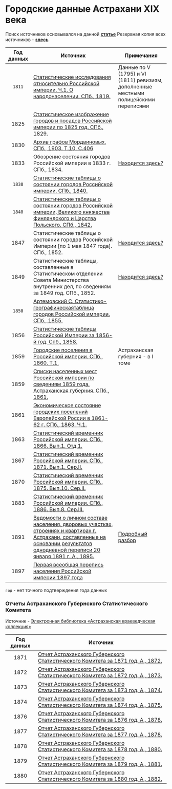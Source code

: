 # Городские данные Астрахани XIX века

Поиск источников основывался на данной **[статье](https://cyberleninka.ru/article/n/osnovnye-statisticheskie-istochniki-dlya-izucheniya-razvitiya-rossiyskogo-goroda-v-xix-v)**
Резервная копия всех источников - **[здесь](https://yadi.sk/d/SWLOFwZ3LGHbOA?w=1)**

| **Год данных** | **Источник** | **Примечания** |
| :---: | --- | --- |
| `1811` | [Статистические исследования относительно Российской империи. Ч.1. О народонаселении. СПб., 1819.](http://nipol.ucoz.ru/load/statistika_rossijskoj_imperii/statistika_naselenija_i_rasselenija/statisticheskie_issledovanija_otnositelno_rossijskoj_imperii_chast_1_o_narodonaselenii/142-1-0-7517) | Данные по V (1795) и VI (1811) ревизиям, дополненные местными полицейскими переписями |
| 1825 | [Статистическое изображение городов и посадов Российской империи по 1825 год. СПб., 1829.](https://www.prlib.ru/item/453950) | |
| 1830 | [Архив графов Мордвиновых. СПб., 1903. Т.10. С.406](http://elib.shpl.ru/ru/nodes/10344-t-10-1903) | |
| 1833 | Обозрение состояния городов Российской империи в 1833 г. СПб., 1834. | [Находится здесь?](https://elib.rgo.ru/handle/123456789/189575) |
| `1838` | [Статистические таблицы о состоянии городов Российской империи. СПб., 1840.](https://www.prlib.ru/item/453933) | |
| `1840` | [Статистические таблицы о состоянии городов Российской империи, Великого княжества Финляндского и Царства Польского. СПб., 1842.](https://www.prlib.ru/item/453934) |  |
| 1847 | Статистические таблицы о состоянии городов Российской Империи [по 1 мая 1847 года]. СПб., 1852. | [Находится здесь?](https://search.rsl.ru/ru/record/01003600019) |
| 1849 | Статистические таблицы, составленные в Статистическом отделении Совета Министерства внутренних дел, по сведениям за 1849 год. СПб., 1852. | [Находится здесь?](https://rusneb.ru/catalog/000200_000018_v19_rc_1426955/) |
| `1850` | [Артемовский С. Статистико-географическаятаблица городов Российской империи. СПб., 1855.](http://elib.shpl.ru/ru/nodes/4486-artemovskiy-s-statistiko-geograficheskaya-tablitsa-gorodov-rossiyskoy-imperii-spb-1855) | |
| 1856 | [Статистические таблицы Российской Империи за 1856-й год. Спб., 1858.](http://nipol.ucoz.ru/load/statistika_rossijskoj_imperii/statistika_naselenija_i_rasselenija/statisticheskie_tablicy_rossijskoj_imperii_za_1856_god/142-1-0-2482) | |
| 1859 | [Городские поселения в Российской империи. СПб., 1860. Т.1.](https://runivers.ru/lib/book19825/595670/) | Астраханская губерния - в I томе |
| 1859 | [Списки населенных мест Российской империи по сведениям 1859 года. Астраханская губерния. СПб., 1861.](https://rusneb.ru/catalog/000200_000018_v19_rc_1343379/) | |
| 1861 | [Экономическое состояние городских поселений Европейской России в 1861-62 г. СПб., 1863. Ч.1.](https://rusneb.ru/catalog/000199_000009_003834451/) | |
| 1863 | [Статистический временник Российской империи. СПб., 1866. Вып.1. Отд.1.](http://nipol.ucoz.ru/load/statistika_rossijskoj_imperii/statisticheskij_vremennik_rossijskoj_imperii_1866_1890/statisticheskij_vremennik_rossijskoj_imperii_serija_1_vypusk_1/141-1-0-2451) | |
| 1867 | [Статистический временник Российской империи. СПб., 1871. Вып.1. Сер.II.](http://nipol.ucoz.ru/load/statistika_rossijskoj_imperii/statisticheskij_vremennik_rossijskoj_imperii_1866_1890/statisticheskij_vremennik_rossijskoj_imperii_serija_2_vypusk_1/141-1-0-2450) | |
| 1870 | [Статистический временник Российской империи. СПб., 1875. Вып.10. Сер.II.](http://nipol.ucoz.ru/load/statistika_rossijskoj_imperii/statisticheskij_vremennik_rossijskoj_imperii_1866_1890/statisticheskij_vremennik_rossijskoj_imperii_serija_2_vypusk_10/141-1-0-2443) | |
| 1883 | [Статистический временник Российской империи. СПб., 1886. Вып.8. Сер.III.](http://nipol.ucoz.ru/load/statistika_rossijskoj_imperii/statisticheskij_vremennik_rossijskoj_imperii_1866_1890/statisticheskij_vremennik_rossijskoj_imperii_serija_3_vypusk_8/141-1-0-2424) | |
| 1891 | [Ведомости о личном составе населения, дворовых участках, строениях и квартирах г. Астрахани, составленные на основании результатов однодневной переписи 20 января 1891 г. А., 1895.](https://www.prlib.ru/item/322890) | [Подробный разбор](https://github.com/kiegreat/astrakhan_census_1891) |
| 1897 | [Первая всеобщая перепись населения Российской империи 1897 года](http://www.demoscope.ru/weekly/ssp/census.php?cy=0) |  |

`год` - нет точного подтверждения года данных

### Отчеты Астраханского Губернского Статистического Комитета

Источник - [Электронная библиотека «Астраханская краеведческая коллекция»](http://aonb.astranet.ru/kk/)

| **Год данных** | **Источник** |
| :---: | --- |
| 1871 | [Отчет Астраханского Губернского Статистического Комитета за 1871 год. А., 1872.](http://aonb.astranet.ru/dl/?file=http://aonb.astranet.ru/kk/pdf/bm000020002.pdf) |
| 1872 | [Отчет Астраханского Губернского Статистического Комитета за 1872 год. А., 1873.](http://aonb.astranet.ru/dl/?file=http://aonb.astranet.ru/kk/pdf/bm000020003.pdf) |
| 1873 | [Отчет Астраханского Губернского Статистического Комитета за 1873 год. А., 1874.](http://aonb.astranet.ru/dl/?file=http://aonb.astranet.ru/kk/pdf/bm000020004.pdf) |
| 1874 | [Отчет Астраханского Губернского Статистического Комитета за 1874 год. А., 1875.](http://aonb.astranet.ru/dl/?file=http://aonb.astranet.ru/kk/pdf/bm000020005.pdf) |
| 1876 | [Отчет Астраханского Губернского Статистического Комитета за 1876 год. А., 1878.](http://aonb.astranet.ru/dl/?file=http://aonb.astranet.ru/kk/pdf/bm000020006.pdf) |
| 1877 | [Отчет Астраханского Губернского Статистического Комитета за 1877 год. А., 1878.](http://aonb.astranet.ru/dl/?file=http://aonb.astranet.ru/kk/pdf/bm000020007.pdf) |
| 1878 | [Отчет Астраханского Губернского Статистического Комитета за 1878 год. А., 1880.](http://aonb.astranet.ru/dl/?file=http://aonb.astranet.ru/kk/pdf/bm000020008.pdf) |
| 1879 | [Отчет Астраханского Губернского Статистического Комитета за 1879 год. А., 1881.](http://aonb.astranet.ru/dl/?file=http://aonb.astranet.ru/kk/pdf/bm000020009.pdf) |
| 1880 | [Отчет Астраханского Губернского Статистического Комитета за 1880 год. А., 1882.](http://aonb.astranet.ru/dl/?file=http://aonb.astranet.ru/kk/pdf/bm000020011.pdf) |
